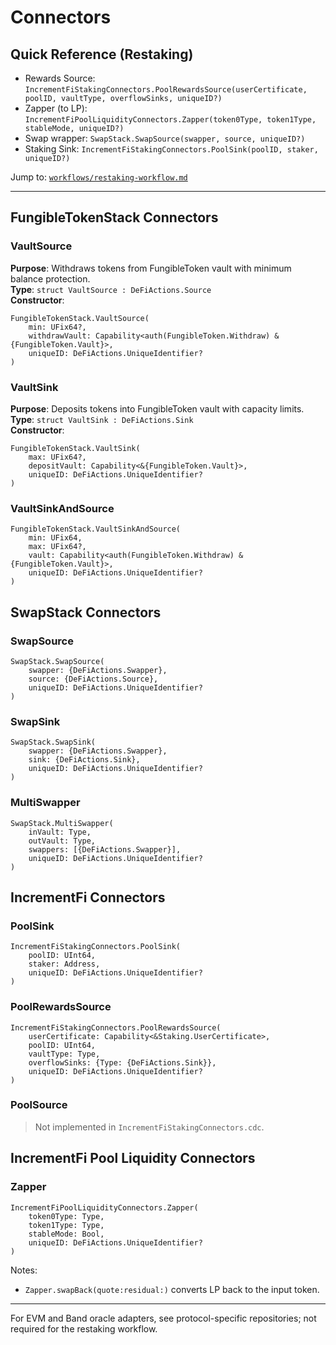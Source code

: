 # Connectors

## Quick Reference (Restaking)
- Rewards Source: `IncrementFiStakingConnectors.PoolRewardsSource(userCertificate, poolID, vaultType, overflowSinks, uniqueID?)`
- Zapper (to LP): `IncrementFiPoolLiquidityConnectors.Zapper(token0Type, token1Type, stableMode, uniqueID?)`
- Swap wrapper: `SwapStack.SwapSource(swapper, source, uniqueID?)`
- Staking Sink: `IncrementFiStakingConnectors.PoolSink(poolID, staker, uniqueID?)`

Jump to: [`workflows/restaking-workflow.md`](./workflows/restaking-workflow.md)

---

## FungibleTokenStack Connectors

### VaultSource
**Purpose**: Withdraws tokens from FungibleToken vault with minimum balance protection.  
**Type**: `struct VaultSource : DeFiActions.Source`  
**Constructor**:
```cadence
FungibleTokenStack.VaultSource(
    min: UFix64?,
    withdrawVault: Capability<auth(FungibleToken.Withdraw) &{FungibleToken.Vault}>,
    uniqueID: DeFiActions.UniqueIdentifier?
)
```

### VaultSink
**Purpose**: Deposits tokens into FungibleToken vault with capacity limits.  
**Type**: `struct VaultSink : DeFiActions.Sink`  
**Constructor**:
```cadence
FungibleTokenStack.VaultSink(
    max: UFix64?,
    depositVault: Capability<&{FungibleToken.Vault}>,
    uniqueID: DeFiActions.UniqueIdentifier?
)
```

### VaultSinkAndSource
```cadence
FungibleTokenStack.VaultSinkAndSource(
    min: UFix64,
    max: UFix64?,
    vault: Capability<auth(FungibleToken.Withdraw) &{FungibleToken.Vault}>,
    uniqueID: DeFiActions.UniqueIdentifier?
)
```

## SwapStack Connectors

### SwapSource
```cadence
SwapStack.SwapSource(
    swapper: {DeFiActions.Swapper},
    source: {DeFiActions.Source},
    uniqueID: DeFiActions.UniqueIdentifier?
)
```

### SwapSink
```cadence
SwapStack.SwapSink(
    swapper: {DeFiActions.Swapper},
    sink: {DeFiActions.Sink},
    uniqueID: DeFiActions.UniqueIdentifier?
)
```

### MultiSwapper
```cadence
SwapStack.MultiSwapper(
    inVault: Type,
    outVault: Type,
    swappers: [{DeFiActions.Swapper}],
    uniqueID: DeFiActions.UniqueIdentifier?
)
```

## IncrementFi Connectors

### PoolSink
```cadence
IncrementFiStakingConnectors.PoolSink(
    poolID: UInt64,
    staker: Address,
    uniqueID: DeFiActions.UniqueIdentifier?
)
```

### PoolRewardsSource
```cadence
IncrementFiStakingConnectors.PoolRewardsSource(
    userCertificate: Capability<&Staking.UserCertificate>,
    poolID: UInt64,
    vaultType: Type,
    overflowSinks: {Type: {DeFiActions.Sink}},
    uniqueID: DeFiActions.UniqueIdentifier?
)
```

### PoolSource
> Not implemented in `IncrementFiStakingConnectors.cdc`.

## IncrementFi Pool Liquidity Connectors

### Zapper
```cadence
IncrementFiPoolLiquidityConnectors.Zapper(
    token0Type: Type,
    token1Type: Type,
    stableMode: Bool,
    uniqueID: DeFiActions.UniqueIdentifier?
)
```

Notes:
- `Zapper.swapBack(quote:residual:)` converts LP back to the input token.

---

For EVM and Band oracle adapters, see protocol-specific repositories; not required for the restaking workflow.

